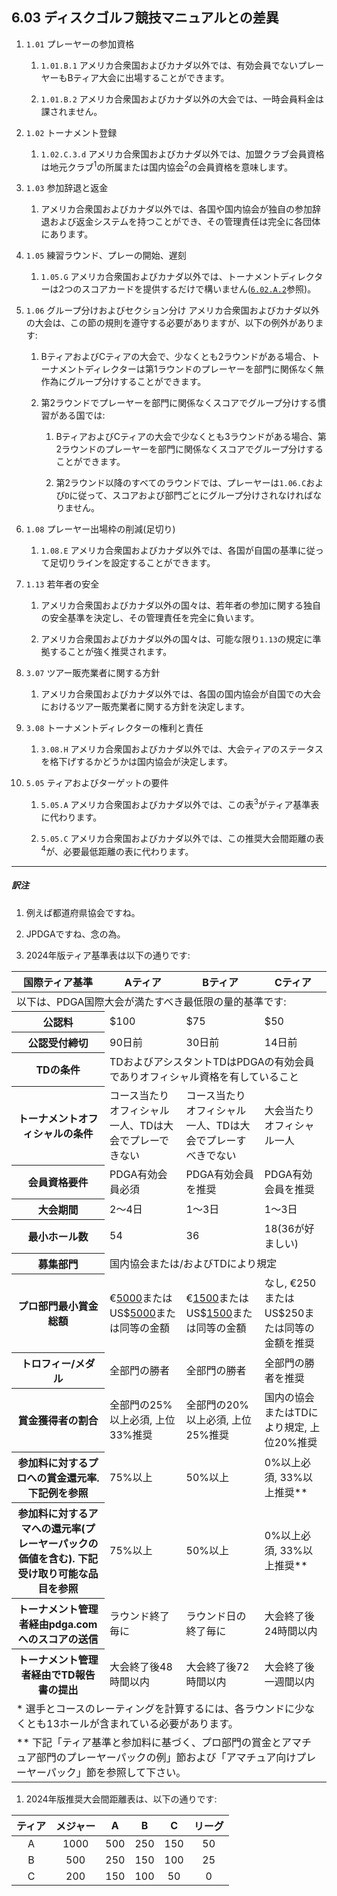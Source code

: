 ## 6.03 ディスクゴルフ競技マニュアルとの差異

1. `1.01` プレーヤーの参加資格

    1. `1.01.B.1` アメリカ合衆国およびカナダ以外では、有効会員でないプレーヤーもBティア大会に出場することができます。

    1. `1.01.B.2` アメリカ合衆国およびカナダ以外の大会では、一時会員料金は課されません。

1. `1.02` トーナメント登録

    1. `1.02.C.3.d` アメリカ合衆国およびカナダ以外では、加盟クラブ会員資格は地元クラブ<sup>1</sup>の所属または国内協会<sup>2</sup>の会員資格を意味します。

1. `1.03` 参加辞退と返金

    1. アメリカ合衆国およびカナダ以外では、各国や国内協会が独自の参加辞退および返金システムを持つことができ、その管理責任は完全に各団体にあります。

1. `1.05` 練習ラウンド、プレーの開始、遅刻

    1. `1.05.G` アメリカ合衆国およびカナダ以外では、トーナメントディレクターは2つのスコアカードを提供するだけで構いません([`6.02.A.2`](ordm/602)参照)。

1. `1.06` グループ分けおよびセクション分け アメリカ合衆国およびカナダ以外の大会は、この節の規則を遵守する必要がありますが、以下の例外があります:

    1. BティアおよびCティアの大会で、少なくとも2ラウンドがある場合、トーナメントディレクターは第1ラウンドのプレーヤーを部門に関係なく無作為にグループ分けすることができます。

    1. 第2ラウンドでプレーヤーを部門に関係なくスコアでグループ分けする慣習がある国では:

        1. BティアおよびCティアの大会で少なくとも3ラウンドがある場合、第2ラウンドのプレーヤーを部門に関係なくスコアでグループ分けすることができます。

        1. 第2ラウンド以降のすべてのラウンドでは、プレーヤーは`1.06.C`および`D`に従って、スコアおよび部門ごとにグループ分けされなければなりません。

1. `1.08` プレーヤー出場枠の削減(足切り)

    1. `1.08.E` アメリカ合衆国およびカナダ以外では、各国が自国の基準に従って足切りラインを設定することができます。

1. `1.13` 若年者の安全

    1. アメリカ合衆国およびカナダ以外の国々は、若年者の参加に関する独自の安全基準を決定し、その管理責任を完全に負います。

    1. アメリカ合衆国およびカナダ以外の国々は、可能な限り`1.13`の規定に準拠することが強く推奨されます。

1. `3.07` ツアー販売業者に関する方針

    1. アメリカ合衆国およびカナダ以外では、各国の国内協会が自国での大会におけるツアー販売業者に関する方針を決定します。

1. `3.08` トーナメントディレクターの権利と責任

    1. `3.08.H` アメリカ合衆国およびカナダ以外では、大会ティアのステータスを格下げするかどうかは国内協会が決定します。

1. `5.05` ティアおよびターゲットの要件

    1. `5.05.A` アメリカ合衆国およびカナダ以外では、この表<sup>3</sup>がティア基準表に代わります。

    1. `5.05.C` アメリカ合衆国およびカナダ以外では、この推奨大会間距離の表<sup>4</sup>が、必要最低距離の表に代わります。

___
##### 訳注

1. 例えば都道府県協会ですね。

1. JPDGAですね、念の為。

1. 2024年版ティア基準表は以下の通りです:

<table class='app-table'>
    <thead>
        <tr>
        <th>国際ティア基準</th>
        <th>Aティア</th>
        <th>Bティア</th>
        <th>Cティア</th>
        </tr>
    </thead>
    <tbody>
        <tr>
        <td colspan=4>以下は、PDGA国際大会が満たすべき最低限の量的基準です:</td>
        </tr>
        <tr>
        <th>公認料</th>
        <td>$100</td>
        <td>$75</td>
        <td>$50</td>
        </tr>
        <tr>
        <th>公認受付締切</th>
        <td>90日前</td>
        <td>30日前</td>
        <td>14日前</td>
        </tr>
        <tr>
        <th>TDの条件</th>
        <td colspan=3>TDおよびアシスタントTDはPDGAの有効会員でありオフィシャル資格を有していること</td>
        </tr>
        <tr>
        <th>トーナメントオフィシャルの条件</th>
        <td>コース当たりオフィシャル一人、TDは大会でプレーできない</td>
        <td>コース当たりオフィシャル一人、TDは大会でプレーすべきでない</td>
        <td>大会当たりオフィシャル一人</td>
        </tr>
        <tr>
        <th>会員資格要件</th>
        <td>PDGA有効会員必須</td>
        <td>PDGA有効会員を推奨</td>
        <td>PDGA有効会員を推奨</td>
        </tr>
        <tr>
        <th>大会期間</th>
        <td>2〜4日</td>
        <td>1〜3日</td>
        <td>1〜3日</td>
        </tr>
        <tr>
        <th>最小ホール数</th>
        <td>54</td>
        <td>36</td>
        <td>18(36が好ましい)</td>
        </tr>
        <tr>
        <th>募集部門</th>
        <td colspan=4>国内協会または/およびTDにより規定</td>
        </tr>
        <tr>
        <th>プロ部門最小賞金総額</th>
        <td>€<ins>5000</ins>またはUS$<ins>5000</ins>または同等の金額</td>
        <td>€<ins>1500</ins>またはUS$<ins>1500</ins>または同等の金額</td>
        <td>なし, €250またはUS$250または同等の金額を推奨</td>
        </tr>
        <tr>
        <th>トロフィー/メダル</th>
        <td>全部門の勝者</td>
        <td>全部門の勝者</td>
        <td>全部門の勝者を推奨</td>
        </tr>
        <tr>
        <th>賞金獲得者の割合</th>
        <td>全部門の25%以上必須, 上位33%推奨</td>
        <td>全部門の20%以上必須, 上位25%推奨</td>
        <td>国内の協会またはTDにより規定, 上位20%推奨</td>
        </tr>
        <tr>
        <th>参加料に対するプロへの賞金還元率. 下記例を参照</th>
        <td>75%以上</td>
        <td>50%以上</td>
        <td>0%以上必須, 33%以上推奨**</td>
        </tr>
        <tr>
        <th>参加料に対するアマへの還元率(プレーヤーパックの価値を含む). 下記受け取り可能な品目を参照</th>
        <td>75%以上</td>
        <td>50%以上</td>
        <td>0%以上必須, 33%以上推奨**</td>
        </tr>
        <tr>
        <th>トーナメント管理者経由pdga.comへのスコアの送信</th>
        <td>ラウンド終了毎に</td>
        <td>ラウンド日の終了毎に</td>
        <td>大会終了後24時間以内</td>
        </tr>
        <tr>
        <th>トーナメント管理者経由でTD報告書の提出</th>
        <td>大会終了後48時間以内</td>
        <td>大会終了後72時間以内</td>
        <td>大会終了後一週間以内</td>
        </tr>
        <tr>
        <td colspan=4>* 選手とコースのレーティングを計算するには、各ラウンドに少なくとも13ホールが含まれている必要があります。</td>
        </tr>
        <tr>
        <td colspan=4>** 下記「ティア基準と参加料に基づく、プロ部門の賞金とアマチュア部門のプレーヤーパックの例」節および「アマチュア向けプレーヤーパック」節を参照して下さい。</td>
        </tr>
    </tbody>
</table>

1. 2024年版推奨大会間距離表は、以下の通りです:

| ティア | メジャー | A | B | C | リーグ |
|:-:|:-:|:-:|:-:|:-:|:-:|
| A | 1000 | 500 | 250 | 150 | 50 |
| B | 500 | 250 | 150 | 100 | 25 |
| C | 200 | 150 | 100 | 50 | 0 |
